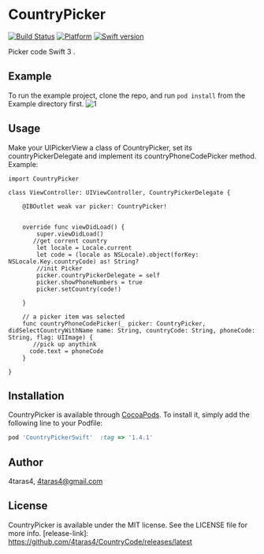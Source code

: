 # CountryPicker

[![Build Status](https://travis-ci.org/4taras4/CountryCode.svg?branch=master)](https://travis-ci.org/4taras4/CountryCode)
[![Platform](https://img.shields.io/cocoapods/p/CountryPicker.svg?style=flat)](https://cocoapods.org/pods/CountryPickerSwift)
[![Swift version](https://img.shields.io/badge/Swift-3.0.x-orange.svg)]()

Picker code  Swift 3 .

## Example
To run the example project, clone the repo, and run `pod install` from the Example directory first. 
![1](http://i68.tinypic.com/w2bspi.png)


## Usage

Make your UIPickerView a class of CountryPicker, set its countryPickerDelegate and implement its countryPhoneCodePicker method.
Example:
```
import CountryPicker

class ViewController: UIViewController, CountryPickerDelegate {

    @IBOutlet weak var picker: CountryPicker!
   
    
    override func viewDidLoad() {
        super.viewDidLoad()
       //get corrent country
        let locale = Locale.current
        let code = (locale as NSLocale).object(forKey: NSLocale.Key.countryCode) as! String?
        //init Picker
        picker.countryPickerDelegate = self
        picker.showPhoneNumbers = true
        picker.setCountry(code!)

    }
    
    // a picker item was selected
    func countryPhoneCodePicker(_ picker: CountryPicker, didSelectCountryWithName name: String, countryCode: String, phoneCode: String, flag: UIImage) {
       //pick up anythink
      code.text = phoneCode
    }

}
```

## Installation

CountryPicker is available through [CocoaPods](http://cocoapods.org). To install
it, simply add the following line to your Podfile:

```ruby
pod 'CountryPickerSwift'  :tag => '1.4.1'
```

## Author

4taras4, 4taras4@gmail.com

## License

CountryPicker is available under the MIT license. See the LICENSE file for more info.
[release-link]: https://github.com/4taras4/CountryCode/releases/latest
